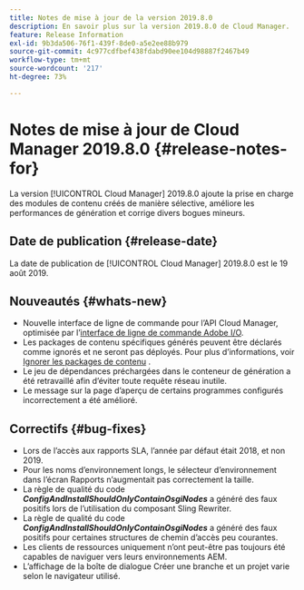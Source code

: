 ```yaml
---
title: Notes de mise à jour de la version 2019.8.0
description: En savoir plus sur la version 2019.8.0 de Cloud Manager.
feature: Release Information
exl-id: 9b3da506-76f1-439f-8de0-a5e2ee88b979
source-git-commit: 4c977cdfbef438fdabd90ee104d98887f2467b49
workflow-type: tm+mt
source-wordcount: '217'
ht-degree: 73%

---
```


# Notes de mise à jour de Cloud Manager 2019.8.0 {#release-notes-for}

La version [!UICONTROL Cloud Manager] 2019.8.0 ajoute la prise en charge des modules de contenu créés de manière sélective, améliore les performances de génération et corrige divers bogues mineurs.

## Date de publication {#release-date}

La date de publication de [!UICONTROL Cloud Manager] 2019.8.0 est le 19 août 2019.

## Nouveautés {#whats-new}

* Nouvelle interface de ligne de commande pour l’API Cloud Manager, optimisée par l’[interface de ligne de commande Adobe I/O](https://github.com/adobe/aio-cli-plugin-cloudmanager).
* Les packages de contenu spécifiques générés peuvent être déclarés comme ignorés et ne seront pas déployés. Pour plus d’informations, voir [Ignorer les packages de contenu](/help/getting-started/project-setup.md#skipping-content-packages) .
* Le jeu de dépendances préchargées dans le conteneur de génération a été retravaillé afin d’éviter toute requête réseau inutile.
* Le message sur la page d’aperçu de certains programmes configurés incorrectement a été amélioré.

## Correctifs {#bug-fixes}

* Lors de l’accès aux rapports SLA, l’année par défaut était 2018, et non 2019.
* Pour les noms d’environnement longs, le sélecteur d’environnement dans l’écran Rapports n’augmentait pas correctement la taille.
* La règle de qualité du code ***ConfigAndInstallShouldOnlyContainOsgiNodes*** a généré des faux positifs lors de l’utilisation du composant Sling Rewriter.
* La règle de qualité du code ***ConfigAndInstallShouldOnlyContainOsgiNodes*** a généré des faux positifs pour certaines structures de chemin d’accès peu courantes.
* Les clients de ressources uniquement n’ont peut-être pas toujours été capables de naviguer vers leurs environnements AEM.
* L’affichage de la boîte de dialogue Créer une branche et un projet varie selon le navigateur utilisé.
